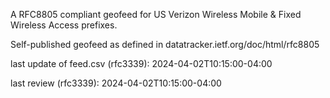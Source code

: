 

A RFC8805 compliant geofeed for US Verizon Wireless Mobile & Fixed Wireless Access prefixes.

Self-published geofeed as defined in datatracker.ietf.org/doc/html/rfc8805

last update of feed.csv (rfc3339): 2024-04-02T10:15:00-04:00

last review (rfc3339): 2024-04-02T10:15:00-04:00
